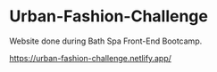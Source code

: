 # Urban-Fashion-Challenge
Website done during Bath Spa Front-End Bootcamp.

https://urban-fashion-challenge.netlify.app/
